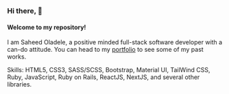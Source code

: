 ### Hi there, 👋

#### Welcome to my repository! 

I am Saheed Oladele, a positive minded full-stack software developer with a can-do attitude. You can head to my [portfolio](https://saheedoladele.com) to see some of my past works.

Skills: HTML5, CSS3, SASS/SCSS, Bootstrap, Material UI, TailWind CSS, Ruby, JavaScript, Ruby on Rails, ReactJS, NextJS, and several other libraries.

<!--
**suretrust/suretrust** is a ✨ _special_ ✨ repository because its `README.md` (this file) appears on your GitHub profile.

Here are some ideas to get you started:

- 🔭 I’m currently working on ...
- 🌱 I’m currently learning ...
- 👯 I’m looking to collaborate on ...
- 🤔 I’m looking for help with ...
- 💬 Ask me about ...
- 📫 How to reach me: ...
- 😄 Pronouns: ...
- ⚡ Fun fact: ...
-->
